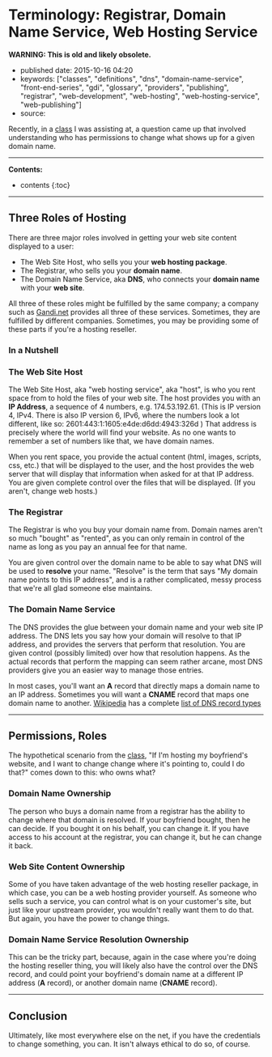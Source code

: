 Terminology: Registrar, Domain Name Service, Web Hosting Service
================================================================

**WARNING: This is old and likely obsolete.**

-   published date: 2015-10-16 04:20
-   keywords: \[\"classes\", \"definitions\", \"dns\", \"domain-name-service\", \"front-end-series\", \"gdi\", \"glossary\", \"providers\", \"publishing\", \"registrar\", \"web-development\", \"web-hosting\", \"web-hosting-service\", \"web-publishing\"\]
-   source:

Recently, in a [class](http://www.meetup.com/Girl-Develop-It-Minneapolis/events/224752393/) I was assisting at, a question came up that involved understanding who has permissions to change what shows up for a given domain name.

------------------------------------------------------------------------

**Contents:**

-   contents {:toc}

------------------------------------------------------------------------

Three Roles of Hosting
----------------------

There are three major roles involved in getting your web site content displayed to a user:

-   The Web Site Host, who sells you your **web hosting package**.
-   The Registrar, who sells you your **domain name**.
-   The Domain Name Service, aka **DNS**, who connects your **domain name** with your **web site**.

All three of these roles might be fulfilled by the same company; a company such as [Gandi.net](http://gandi.net) provides all three of these services. Sometimes, they are fulfilled by different companies. Sometimes, you may be providing some of these parts if you\'re a hosting reseller.

### In a Nutshell

### The Web Site Host

The Web Site Host, aka \"web hosting service\", aka \"host\", is who you rent space from to hold the files of your web site. The host provides you with an **IP Address**, a sequence of 4 numbers, e.g. 174.53.192.61. (This is IP version 4, IPv4. There is also IP version 6, IPv6, where the numbers look a lot different, like so: 2601:443:1:1605:e4de:d6dd:4943:326d ) That address is precisely where the world will find your website. As no one wants to remember a set of numbers like that, we have domain names.

When you rent space, you provide the actual content (html, images, scripts, css, etc.) that will be displayed to the user, and the host provides the web server that will display that information when asked for at that IP address. You are given complete control over the files that will be displayed. (If you aren\'t, change web hosts.)

### The Registrar

The Registrar is who you buy your domain name from. Domain names aren\'t so much \"bought\" as \"rented\", as you can only remain in control of the name as long as you pay an annual fee for that name.

You are given control over the domain name to be able to say what DNS will be used to **resolve** your name. \"Resolve\" is the term that says \"My domain name points to this IP address\", and is a rather complicated, messy process that we\'re all glad someone else maintains.

### The Domain Name Service

The DNS provides the glue between your domain name and your web site IP address. The DNS lets you say how your domain will resolve to that IP address, and provides the servers that perform that resolution. You are given control (possibly limited) over how that resolution happens. As the actual records that perform the mapping can seem rather arcane, most DNS providers give you an easier way to manage those entries.

In most cases, you\'ll want an **A** record that directly maps a domain name to an IP address. Sometimes you will want a **CNAME** record that maps one domain name to another. [Wikipedia](https://www.wikipedia.org/) has a complete [list of DNS record types](https://en.wikipedia.org/wiki/List_of_DNS_record_types)

------------------------------------------------------------------------

Permissions, Roles
------------------

The hypothetical scenario from the [class](http://www.meetup.com/Girl-Develop-It-Minneapolis/events/224752393/), \"If I\'m hosting my boyfriend\'s website, and I want to change change where it\'s pointing to, could I do that?\" comes down to this: who owns what?

### Domain Name Ownership

The person who buys a domain name from a registrar has the ability to change where that domain is resolved. If your boyfriend bought, then he can decide. If you bought it on his behalf, you can change it. If you have access to his account at the registrar, you can change it, but he can change it back.

### Web Site Content Ownership

Some of you have taken advantage of the web hosting reseller package, in which case, you can be a web hosting provider yourself. As someone who sells such a service, you can control what is on your customer\'s site, but just like your upstream provider, you wouldn\'t really want them to do that. But again, you have the power to change things.

### Domain Name Service Resolution Ownership

This can be the tricky part, because, again in the case where you\'re doing the hosting reseller thing, you will likely also have the control over the DNS record, and could point your boyfriend\'s domain name at a different IP address (**A** record), or another domain name (**CNAME** record).

------------------------------------------------------------------------

Conclusion
----------

Ultimately, like most everywhere else on the net, if you have the credentials to change something, you can. It isn\'t always ethical to do so, of course.
